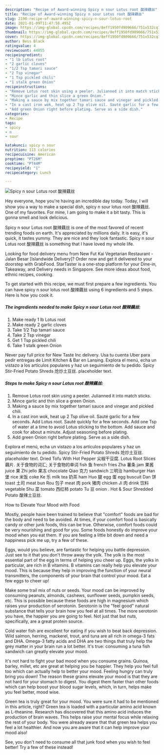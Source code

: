 ```yaml
---
description: "Recipe of Award-winning Spicy n sour Lotus root 酸辣藕丝"
title: "Recipe of Award-winning Spicy n sour Lotus root 酸辣藕丝"
slug: 2190-recipe-of-award-winning-spicy-n-sour-lotus-root
date: 2021-01-09T11:47:58.495Z
image: https://img-global.cpcdn.com/recipes/8eff1950fd909666/751x532cq70/spicy-n-sour-lotus-root-酸辣藕丝-recipe-main-photo.jpg
thumbnail: https://img-global.cpcdn.com/recipes/8eff1950fd909666/751x532cq70/spicy-n-sour-lotus-root-酸辣藕丝-recipe-main-photo.jpg
cover: https://img-global.cpcdn.com/recipes/8eff1950fd909666/751x532cq70/spicy-n-sour-lotus-root-酸辣藕丝-recipe-main-photo.jpg
author: Bess Black
ratingvalue: 4
reviewcount: 44855
recipeingredient:
- "1 lb Lotus root"
- "2 garlic cloves"
- "1/2 Tsp tamari sauce"
- "2 Tsp vinegar"
- "1 Tsp pickled chili"
- "1 stalk green Onion"
recipeinstructions:
- "Remove Lotus root skin using a peeler. Julianned it into match sticks."
- "Mince garlic and thin slice a green Onion."
- "Making a sauce by mix together tamari sauce and vinegar and pickled chili."
- "In a cast iron wok, heat up 2 Tsp olive oil. Sauté garlic for a few seconds. Add Lotus root. Sauté quickly for a few seconds. Add one Tsp of water at a time to avoid Lotus sticking to the bottom. Add sauce and cook for about a minute. Adjust seasoning before plating."
- "Add green Onion right before plating. Serve as a side dish."
categories:
- Recipe
tags:
- spicy
- n
- sour

katakunci: spicy n sour 
nutrition: 113 calories
recipecuisine: American
preptime: "PT26M"
cooktime: "PT44M"
recipeyield: "1"
recipecategory: Lunch

---
```



![Spicy n sour Lotus root 酸辣藕丝](https://img-global.cpcdn.com/recipes/8eff1950fd909666/751x532cq70/spicy-n-sour-lotus-root-酸辣藕丝-recipe-main-photo.jpg)

Hey everyone, hope you're having an incredible day today. Today, I will show you a way to make a special dish, spicy n sour lotus root 酸辣藕丝. One of my favorites. For mine, I am going to make it a bit tasty. This is gonna smell and look delicious.

Spicy n sour Lotus root 酸辣藕丝 is one of the most favored of recent trending foods on earth. It's appreciated by millions daily. It is easy, it's quick, it tastes yummy. They are nice and they look fantastic. Spicy n sour Lotus root 酸辣藕丝 is something that I have loved my whole life.

Looking for food delivery menu from New Fut Kai Vegetarian Restaurant - Jalan Besar [Islandwide Delivery]? Order now and get it delivered to your doorstep with GrabFood. StarTaster is a one-stop platform for your Dine-in, Takeaway, and Delivery needs in Singapore. See more ideas about food, ethnic recipes, cooking.


To get started with this recipe, we must first prepare a few ingredients. You can have spicy n sour lotus root 酸辣藕丝 using 6 ingredients and 5 steps. Here is how you cook it.

<!--inarticleads1-->

##### The ingredients needed to make Spicy n sour Lotus root 酸辣藕丝:

1. Make ready 1 lb Lotus root
1. Make ready 2 garlic cloves
1. Take 1/2 Tsp tamari sauce
1. Take 2 Tsp vinegar
1. Get 1 Tsp pickled chili
1. Take 1 stalk green Onion


Never pay full price for New Taste Inc delivery. Usa tu cuenta Uber para pedir entregas de Limit Kitchen &amp; Bar en Lansing. Explora el menú, echa un vistazo a los artículos populares y haz un seguimiento de tu pedido. Spicy Stir-Fried Potato Shreds 炝炒土豆丝. placeholder text. 

<!--inarticleads2-->

##### Steps to make Spicy n sour Lotus root 酸辣藕丝:

1. Remove Lotus root skin using a peeler. Julianned it into match sticks.
1. Mince garlic and thin slice a green Onion.
1. Making a sauce by mix together tamari sauce and vinegar and pickled chili.
1. In a cast iron wok, heat up 2 Tsp olive oil. Sauté garlic for a few seconds. Add Lotus root. Sauté quickly for a few seconds. Add one Tsp of water at a time to avoid Lotus sticking to the bottom. Add sauce and cook for about a minute. Adjust seasoning before plating.
1. Add green Onion right before plating. Serve as a side dish.


Explora el menú, echa un vistazo a los artículos populares y haz un seguimiento de tu pedido. Spicy Stir-Fried Potato Shreds 炝炒土豆丝. placeholder text. Dried Tofu With Hot Pepper 尖椒干豆腐. Lotus Root Slices 藕片. 关于食物的词汇; 关于食物的单词 fish 鱼 french fries Zha 薯条 jam 果酱 juice 果 Zhi jello 果冻 chocolate Qiao 克力 sandwich 三明治 hamburger Han 堡 rice 米饭 coke Ke 乐 milk tea 奶茶 ham Huo 腿 egg 蛋 egg buscuit Dan 饼 toast 土司 meat bun Rou 包子 meat 肉 pork 猪肉 chicken Ji 肉 drink 饮料 vegetable Shu 菜 tomato 西红柿 potato Tu 豆 onion . Hot &amp; Sour Shredded Potato 酸辣土豆丝. 

How to Elevate Your Mood with Food


Mostly, people have been trained to believe that "comfort" foods are bad for the body and need to be avoided. At times, if your comfort food is basically candy or other junk foods, this can be true. Otherwise, comfort foods could be very nourishing and good for you. Some foods honestly do improve your mood when you eat them. If you are feeling a little bit down and need a happiness pick me up, try a few of these.

Eggs, would you believe, are fantastic for helping you battle depression. Just see to it that you don't throw away the yolk. The yolk is the most essential part of the egg in terms of helping you cheer up. Eggs, the yolks in particular, are rich in B vitamins. B vitamins can really help you elevate your mood. This is because they help in improving the function of your neural transmitters, the components of your brain that control your mood. Eat a few eggs to cheer up!

Make some trail mix of nuts or seeds. Your mood can be improved by consuming peanuts, almonds, cashews, sunflower seeds, pumpkin seeds, etc. This is possible because these foods are high in magnesium which raises your production of serotonin. Serotonin is the "feel good" natural substance that tells your brain how you feel at all times. The more serotonin you have, the happier you are going to feel. Not just that but nuts, specifically, are a great protein source.

Cold water fish are excellent for eating if you wish to beat back depression. Wild salmon, herring, mackerel, trout, and tuna are all rich in omega-3 fats and DHA. Omega-3 fatty acids and DHA are two things that truly help the grey matter in your brain run a lot better. It's true: consuming a tuna fish sandwich can greatly elevate your mood. 

It's not hard to fight your bad mood when you consume grains. Quinoa, barley, millet, etc are great at helping you be happier. They help you feel full too which can actually help to better your mood. Feeling hungry can truly bring you down! The reason these grains elevate your mood is that they are not hard for your stomach to digest. You digest them faster than other foods which can help boost your blood sugar levels, which, in turn, helps make you feel better, mood wise.

Green tea is truly great for your mood. You were sure it had to be mentioned in this article, right? Green tea is loaded with a particular amino acid known as L-theanine. Research has discovered that this amino acid induces the production of brain waves. This helps raise your mental focus while relaxing the rest of your body. You were already aware that that green tea helps you feel a lot healthier. And now you are aware that it can help improve your mood also!

See, you don't need to consume all that junk food when you wish to feel better! Try a few of these instead!


